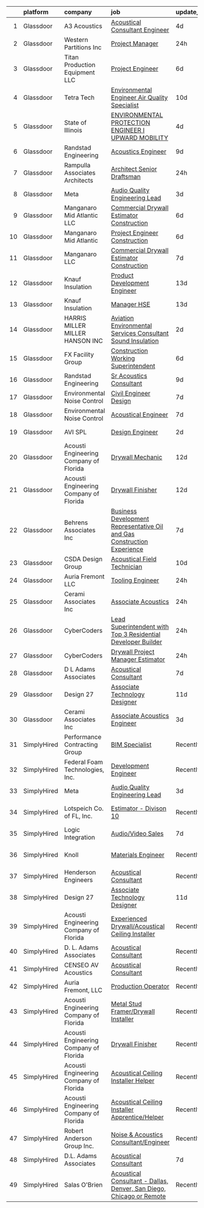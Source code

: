 

|    | platform    | company                                | job                                                                                                                                                                                                                                                                                                                                                                                                                                                                                                                                                                                                                                                                                                                                                                                                                                                                                                                                                                                                                                                                                                                                                                                                                                                                                                                                                                                                                                                                              | update_time   | location                     |
|---:|:------------|:---------------------------------------|:---------------------------------------------------------------------------------------------------------------------------------------------------------------------------------------------------------------------------------------------------------------------------------------------------------------------------------------------------------------------------------------------------------------------------------------------------------------------------------------------------------------------------------------------------------------------------------------------------------------------------------------------------------------------------------------------------------------------------------------------------------------------------------------------------------------------------------------------------------------------------------------------------------------------------------------------------------------------------------------------------------------------------------------------------------------------------------------------------------------------------------------------------------------------------------------------------------------------------------------------------------------------------------------------------------------------------------------------------------------------------------------------------------------------------------------------------------------------------------|:--------------|:-----------------------------|
|  1 | Glassdoor   | A3 Acoustics                           | [Acoustical Consultant   Engineer](https://www.glassdoor.com/partner/jobListing.htm?pos=120&ao=1136043&s=58&guid=000001837dd7f8898ad71daf55d2b0e7&src=GD_JOB_AD&t=SR&vt=w&cs=1_a7ad981b&cb=1664263649806&jobListingId=1008157577700&jrtk=3-0-1gdutfu63i6jl801-1gdutfu6ujm5l800-e32925eae19a67e6-)                                                                                                                                                                                                                                                                                                                                                                                                                                                                                                                                                                                                                                                                                                                                                                                                                                                                                                                                                                                                                                                                                                                                                                                | 4d            | Seattle, WA                  |
|  2 | Glassdoor   | Western Partitions  Inc                | [Project Manager](https://www.glassdoor.com/partner/jobListing.htm?pos=110&ao=1110586&s=58&guid=000001837dd7f8898ad71daf55d2b0e7&src=GD_JOB_AD&t=SR&vt=w&cs=1_28839c8e&cb=1664263649804&jobListingId=1008163379986&cpc=F5E96E35A1725171&jrtk=3-0-1gdutfu63i6jl801-1gdutfu6ujm5l800-92357312e4653041--6NYlbfkN0AZhccrYCUSJlZEde1UnGXnwlG1V9FU8luw-eezWnVYr7gU7tImFviFiW3flIV9CCGPGJUScd9_RMjaFf3KLSSj_3OJmnZT7R-9q3D6jSo-9GhxBKfMv-ftRLSY8ec_5I4U_jwG5s-5uIwh5xnpBWMZOGEOi5fkrqj7ga74zAJd32yF-kV1mZ5fK6aeNmOQKR81wezK_SQ9zuQQ4Kufz6f3jU9rgTxiiwYMguHDPXqQmpeEJlFmY8j5SIdYEJNgES-jh8lUNIYlNAq8rqmX9HZHfyAzVeMsnnXW5JSxPiKH5ggQdFzyAtjDuFdPzghW_bYGSczPYoCJ4f0oPmw50KVrQe632cFqFmILlYkG2DSaKP6Qj2-iJb7Ct9GfoMcH4STxDzUDik0atkIc8jyLEiXGdrXr4NOgU8UJs74KApYoH326GV1QVNNhXsKxueQmYiY%3D)                                                                                                                                                                                                                                                                                                                                                                                                                                                                                                                                                                                                                                                                                              | 24h           | Las Vegas, NV                |
|  3 | Glassdoor   | Titan Production Equipment LLC         | [Project Engineer](https://www.glassdoor.com/partner/jobListing.htm?pos=124&ao=1136043&s=58&guid=000001837dd7f8898ad71daf55d2b0e7&src=GD_JOB_AD&t=SR&vt=w&cs=1_ce2cce6a&cb=1664263649806&jobListingId=1008151203610&jrtk=3-0-1gdutfu63i6jl801-1gdutfu6ujm5l800-f0e9d119378842dd-)                                                                                                                                                                                                                                                                                                                                                                                                                                                                                                                                                                                                                                                                                                                                                                                                                                                                                                                                                                                                                                                                                                                                                                                                | 6d            | The Woodlands, TX            |
|  4 | Glassdoor   | Tetra Tech                             | [Environmental Engineer Air Quality Specialist](https://www.glassdoor.com/partner/jobListing.htm?pos=126&ao=1136043&s=58&guid=000001837dd7f8898ad71daf55d2b0e7&src=GD_JOB_AD&t=SR&vt=w&cs=1_3f168309&cb=1664263649806&jobListingId=1008145651556&jrtk=3-0-1gdutfu63i6jl801-1gdutfu6ujm5l800-3955e36ae30d8a0d-)                                                                                                                                                                                                                                                                                                                                                                                                                                                                                                                                                                                                                                                                                                                                                                                                                                                                                                                                                                                                                                                                                                                                                                   | 10d           | Boston, MA                   |
|  5 | Glassdoor   | State of Illinois                      | [ENVIRONMENTAL PROTECTION ENGINEER I  UPWARD MOBILITY ](https://www.glassdoor.com/partner/jobListing.htm?pos=128&ao=1136043&s=58&guid=000001837dd7f8898ad71daf55d2b0e7&src=GD_JOB_AD&t=SR&vt=w&cs=1_b991b8fa&cb=1664263649806&jobListingId=1008156707756&jrtk=3-0-1gdutfu63i6jl801-1gdutfu6ujm5l800-84dd29570394e982-)                                                                                                                                                                                                                                                                                                                                                                                                                                                                                                                                                                                                                                                                                                                                                                                                                                                                                                                                                                                                                                                                                                                                                           | 4d            | Springfield, IL              |
|  6 | Glassdoor   | Randstad Engineering                   | [Acoustics Engineer](https://www.glassdoor.com/partner/jobListing.htm?pos=113&ao=1110586&s=58&guid=000001837dd7f8898ad71daf55d2b0e7&src=GD_JOB_AD&t=SR&vt=w&ea=1&cs=1_08e24b78&cb=1664263649805&jobListingId=1008146395319&cpc=9908D8D4413DBB8A&jrtk=3-0-1gdutfu63i6jl801-1gdutfu6ujm5l800-3533152d33cf8374--6NYlbfkN0BP0SNj5t90jkfF5SbRhYc-YYyKnIlIACqwosTKYtJiUOp36XFEILIi7NeTHfhZHbsW-mUkTBjl8Iw3WU-5SqwJGlMOgw2JpWZkLU-6lAixkGeMfLdqscvBGPGzZn7lcPvC9qIOBKdLZCN761WcXu4-8OKZ7XLBHxweVfOiciQhWyRYmp05zLRNY-lUI9uht_UpORvLQ-QTbDXk353Of55lHce_JAk6QvG-aZFj0x9RVhRaNHDLs25pYS8it6ZVXSdEtja2Kt-G3x58iM6OULotZO_YzvueZUoJZiXlmBjoTZM-5C0JICUQWpmTIUAcqrxugIDDSVPUJyVnZSvr4JWAW9S7eg1W3ljfCz4qjavgoMauSbA951R-Viu8H4cTZ0IzmpKgPZTgfrrKFah0mHnTzkRBprWBlMabH-CXTDMuvhJmDi-459NdQhLbdwXh-N_3anemS5OKQ2TxswJjOsbytRuzatfysyhr4outMatElO-MEVvKPYwkx2ou1OwUevaKxVUHifNULMDhjNwke1qNj3hRv_xQofBWuWyM2_9STHRNXz21Mopyog5fwAHXRmHKMGEMTg9XCS5aPmvHO0YR4TSuYTJgqyoBI2Mv-6suBhg2JE8l8zncmaaLvW8bjjxXw5r49IPdrJWexiKtLnVs5mT1vGFBNsU7Ul58ZFXaGdqpD1M_KeLi7yTcb21V4E-DO0UPKMTHAV1AEzIpOg_D4MCBecP3UcE%3D)                                                                                                                                                                                                                                                                                                                                                                                      | 9d            | Los Angeles, CA              |
|  7 | Glassdoor   | Rampulla Associates Architects         | [Architect Senior Draftsman](https://www.glassdoor.com/partner/jobListing.htm?pos=107&ao=1110586&s=58&guid=000001837dd7f8898ad71daf55d2b0e7&src=GD_JOB_AD&t=SR&vt=w&ea=1&cs=1_c3ea54d2&cb=1664263649804&jobListingId=1008162552668&cpc=4AF433014564FFC7&jrtk=3-0-1gdutfu63i6jl801-1gdutfu6ujm5l800-8cc40d65066ea382--6NYlbfkN0D4nuovUOU2dPryPr7-xanE7ZFWASvaSyNm3BqXIbrO0g0G6Ac-O25wLNGd87575oq0o3g0Bf9bTk1uSRJ3Tv91Gry1YnFZWCmBEnaxuIuvG6o5W_Sy_lQpvKEsu9FHGmdUPWI-JOvvbPS1Mg0xGEANUco3wrq7Fmg6HOXIruva6gBl4QQeNfRHJYJ2flvRoCKQ-ZMcPsPnNRhaz95yau3VbVGlkyPWW0YVIWsOiFDqyPnu02iC9FeMgRfffezTHQ_KljqB5WETnJnqBhHxYgm3uKYekEvYIK_Owpc4_LAntRcU_WlTvP6uJJQCibznUpaBqq0RSu8oj5zRnTnZYVYKzwDKpl_fra30nifeR69IeKGuysv25mAn4x7nzCMPvkvul_LaqCwfSF57znhcIEbPwayC39WvtZPALluDguXkCO2dyXnil2Xlysblq1CwesQsDTpFKVf_uXGDB94LTJBo3Nj2so0EPFxdaHt-5uMqIWcdqs5XIbFtA9WAUOvrFJqTbpiTAf8V9A%3D%3D)                                                                                                                                                                                                                                                                                                                                                                                                                                                                                                                                                                                                | 24h           | Staten Island, NY            |
|  8 | Glassdoor   | Meta                                   | [Audio Quality Engineering Lead](https://www.glassdoor.com/partner/jobListing.htm?pos=104&ao=1110586&s=58&guid=000001837dd7f8898ad71daf55d2b0e7&src=GD_JOB_AD&t=SR&vt=w&cs=1_e5329e40&cb=1664263649803&jobListingId=1008158699054&cpc=1FDE87803EF93CD3&jrtk=3-0-1gdutfu63i6jl801-1gdutfu6ujm5l800-e52c4fc3694eeee7--6NYlbfkN0DYl4UJW4r1Vl7FEn6T9F-rD9lpC-0oMJVSiWjK_MGUd8e8cHXcpv6KPyjLHZEfqkUQG6rXrYQO583RtoHjne-ztz7-66V7FRinEY740ikLzzqXv-2-khRpJ7oMKbDMXd5tbUHYafqnsDQd3T_LrculR5Cf2EW4kXEql6IuebekGC9l2OrlU2688pbh335WjkSL5IpbeJyPaC_tJNYFj2zh_xoF3VuLAox5zrYsZMEH7k6aHr-dc7ui6AXSliCRdeeH7YppMHx1XBvacVai621ymcD_1KHIm7rzjhPLMEDdvwQpfXHvvCSlJHt9ku8THIVl7sdPHZaGi9rcZsy69i8X0JrH5DOQPvTXz58QM07Q1ZY4wycuTmcgPByIIrxw64__BnBH_arK_k0G5fxohq7WPjKeG_IXQIUVDOAWbWPgSKblEsJrmCLRqJhsMsM-Qa2EEIYeyjIdmuvVSlC2SMr4sx7Xih05V-s0ALNysF8MFyfGZdtVKmEPrtW86Ne4E_PU073zIP9xskdCniEWzFkjj_IM_518kr-Mqy7PAKqIDL9_HSIFBZBdSCQe34heiVoZ2cJKFuglSY_TBC0IK-MVteSRcdSJkUgdhAsSoqfglgdsw7vju2YKRpYkS3SmokcecBVR5E1tzhiEc5nT4ikyPFYElJzpzE5LUFXqzzKIXeyILHIA2zhgOGgzzGqlqE8DfjPROToipFSJmdaOWar-VAQIzmXCFS9AQCKDJGUhR9KWev6OhrciyAOmf9k-YormLCgUf61vxg6GyFMu627d4KHsGDpIGfOiXYvPRn7VZXd2Pw8kW_nmqn9Tnl_vAWP6_Rd6rqYtTzexgPWNRTlqZCaG9OZxusYovYLgXDG2IgAgQk4JtYTiQ1Tq5Izn_FIamlG7ckjZVt7_howrhjBWJ2HZ3raSGWhuGHRjag4XtSr1_Zj3noSrRRcXQsUrtkKXO0YrIpMcvEDPB-HOS9m2O0lsAReC_j7aFyO7vTM7g6I83FVnrnQd9Ghp8aBPEQIx90TXUZqYlsyw_pPH3ChZes4kh9zVxi0H-SQJRo_mXkOV15yW5mtxGszmkuHI-33JR91uHQyv2A%3D%3D) | 3d            | Remote                       |
|  9 | Glassdoor   | Manganaro Mid Atlantic LLC             | [Commercial Drywall Estimator   Construction](https://www.glassdoor.com/partner/jobListing.htm?pos=118&ao=1110586&s=58&guid=000001837dd7f8898ad71daf55d2b0e7&src=GD_JOB_AD&t=SR&vt=w&cs=1_1fbb22f4&cb=1664263649805&jobListingId=1008150380966&cpc=E773D000C9BC26FA&jrtk=3-0-1gdutfu63i6jl801-1gdutfu6ujm5l800-397582565d2aa8f2--6NYlbfkN0AeB-3anZJErEZaeDx6Hds6gUOajYFzd6t7JoW9qgPIiS3DNhZT4na4LQrHUyLHjow45GmzMV2HLtGoDQPa0WDQhvwLM_H8D3dmLqy1Hrw3-Zbn1V9VzxQikSctc53lV7Hz5pFsaBTEufIT_OPgZnKCTNnhhrJRQjE0MgTp6wIOjxqyCYuLbxj-M0_40cGpgqjZI7ZSX68Zl2AncupaopzkOdX8kD1leg9M6Byc3d7SRU_I-3kvQvq-I-0JhZm3tyNmv-NsUBgA3s5t6oeZLTs_OK7j70DIfMVtfVAtBbSJei2vrondVwi2MLBshwFJYdkqXYEOT6nRM0YWN2LhyAhdhOLygxNW_Y5ZVdNJ8mNTzmgvI60HZevFYnd6isbtAdAQMIQ0bO9vO0JFcIO4_mRX1SOa4cPIRwI6CP_c0tX83QC0bDXL3USd7f4X9ED7uyFrpmFDzUKccDjvVa2baMh5-dnTPxuq9ciCtsztgOJnAHOHPWDK3VUimrk8fHVerUKIGFtsJdlrwFzR1FS1h72d9K-m3aysaOxxydBf5z_KspnPwVjGs7aE5NIC5harY0qXxVh0tNAmOwbJKZlhESHT7_24IwxT8Nbo-H_JscSL4RT2bawtm8JQCMQRlCXkJcaPc6yjBYInh-LriejjsMEALq8zEiqNESK-5tYSZyyCjQymqWkJA6TucCp0Up3xuhM%3D)                                                                                                                                                                                                                                                                                                                                                                                                  | 6d            | Beltsville, MD               |
| 10 | Glassdoor   | Manganaro Mid Atlantic                 | [Project Engineer   Construction](https://www.glassdoor.com/partner/jobListing.htm?pos=116&ao=1110586&s=58&guid=000001837dd7f8898ad71daf55d2b0e7&src=GD_JOB_AD&t=SR&vt=w&cs=1_076aa310&cb=1664263649805&jobListingId=1008150380958&cpc=F583A5AE0DDDFE3A&jrtk=3-0-1gdutfu63i6jl801-1gdutfu6ujm5l800-ef3b1dae93baf93f--6NYlbfkN0AeB-3anZJErEZaeDx6Hds6gUOajYFzd6t7JoW9qgPIiS3DNhZT4na4LQrHUyLHjoyxceRFrohdU8ABPOnh3AV-aNjKilJV5q1qmctXO_LhNvpefjESRREmEOo55e6WCmCgWHBOMEhaPIzytCxfwo_mFlIDiYSoqOmVLMBKoo6J9s-GcUrbPJTaQJdVriV6vD0vDSBLKV-wXuWK3usZ_q7g7GRMtD6aGSA0ttYc1-Zca4WxfSnuwrUHPVJKUKf7SyJkJsI14iiAOTdIT8BN_rL19IgP5O3o-UBuJGUMbNCgUxkzSkCx5ohuvK78BO4F-WTnTMoS5JD7gAfCrhA_hgnDydxmzT3Q9elwd6U-EfzT5Kqv9Ka-D2ce2MvjhK9VNd1QKe4c18pm2DOhXIcExxAyQCsBDOFZRCDRFq_zaeQGgT0QgPY9_Y-9S6C6boxHq-T6FU5nz8emPo-FJ1nmupGOJ3c2O_7BdYPHNR2s8AMuVoC2gL_xTDWInG7PsbpBCaGhp2PEVBhvG36Vj5-4gLcDE_0l09JCi13_8VY-B-r4sutHkiTixf_bklwHl57d075tP61C0Ra4sTKjNUvsvORvqryAsFJxmiZFeVsNXvMVH-XaITLsDsSN4ljnS9lzCCs6qEUHhxKip5zf_zi42A1jgGo7TDaejLLYae7zpug0eDCk3B4ANchiwmrHzWFwJiU%3D)                                                                                                                                                                                                                                                                                                                                                                                                              | 6d            | Beltsville, MD               |
| 11 | Glassdoor   | Manganaro LLC                          | [Commercial Drywall Estimator Construction](https://www.glassdoor.com/partner/jobListing.htm?pos=105&ao=1110586&s=58&guid=000001837dd7f8898ad71daf55d2b0e7&src=GD_JOB_AD&t=SR&vt=w&ea=1&cs=1_425db8ac&cb=1664263649804&jobListingId=1008148672119&cpc=10C7E726C7801768&jrtk=3-0-1gdutfu63i6jl801-1gdutfu6ujm5l800-651746d23aa49aca--6NYlbfkN0CSBNOnuxzeKKpLLk6KnyES8NvdEH3lV6drVITrW4BR0maHnjRWxbT6FCV11NfT43GzMBKkEO-1mh7CCXhXekt7N8NO-YQ99Y79uH0ka1Mxf8abb7ZJ4punEjlasSI2MLM_eSVknBX7T5MG-dXfViHY-dczCXECLuUhp1F0cb5T2YWs0PyA-agh2iOhnrztT_SpZT250UJGlCSsnWG7KdxAexpCoAAS9JiGjCqnZj1T7B7TW8fcL_e7wPUjAT5ItSmEYbSLgUG4iDJYQj14M4ef2f9lIjrBRoXJLIcLURt19wApJMJoX0D6axJpN0Gqn4PYl6bRnu5JsTcOaMaxUWWJ5dr77RCspvKb5ctOeQB7gOKKiZZ2m6TLEalEa-eAkvhqkeBJ0pDhOLPLKfWWytHr8PYrGsFJ1SgWKlSo8RIVq8bH2QSlPUHRA46MtQXkEvisGjur8GmZkw5z1zsHSQIapDGr2-G89qfEclxeNuJY_1WLy7GdCt3hAddQqvRVmov7DLSl89Z2te2wOdWDxmu3M27oHUVOgV5qXehZ-0M-WDWTTJH2uE7Z)                                                                                                                                                                                                                                                                                                                                                                                                                                                                                                                                             | 7d            | Beltsville, MD               |
| 12 | Glassdoor   | Knauf Insulation                       | [Product Development Engineer](https://www.glassdoor.com/partner/jobListing.htm?pos=112&ao=1110586&s=58&guid=000001837dd7f8898ad71daf55d2b0e7&src=GD_JOB_AD&t=SR&vt=w&ea=1&cs=1_55eb9c84&cb=1664263649805&jobListingId=1008136628584&cpc=07D58528F3898F33&jrtk=3-0-1gdutfu63i6jl801-1gdutfu6ujm5l800-7856583687082724--6NYlbfkN0AgCNq5Q9JZmzoW3qRvN8nsjI_K7hzeHLTyl9cbg4zvCuAwJ3I6BceYlWxJTxN8DwW-UgRDF5JuJSKTmh-k_N52AEArxxyOD0WNUcQZlgAObincYvAH3IXG2_TrzqqD9soyCYF-0ntN6ekpt19krMHsaZEVX2aNutxJltnPodVuJ0PmGP4bchhFhDJKX5NYnqqQxvYzowpq6E0b78PrnVC6Qx2n09iQ2GOBcforTplr7z43I6Thygvuo05By2sUDMBCtDQM7HYSFQr7FNBcgukDnEtZdnC3-rg2ohiqTknaC2skIfIOtpI4AjwdezRkgh0Z3PwVKKmixi_QuCoOnFHeiEoSWxhoqpzXBMH2um9GYBNUWivEEEFDteiinKyMdaft1FyiUxRli1Z5cvwl31CsLqqUQicN7IidWO9PqD8y-pVphjH-uzcBQNmnpmZyAeSswRWD65py7sZTk3Q2zn0vSLOB8zFS3FwXt9ho8AhfZPyTCPywWFLyQ0Dl15yPPOQrg0ecrxblAdQU9BLirAb1)                                                                                                                                                                                                                                                                                                                                                                                                                                                                                                                                                                                          | 13d           | Shelbyville, IN              |
| 13 | Glassdoor   | Knauf Insulation                       | [Manager  HSE](https://www.glassdoor.com/partner/jobListing.htm?pos=111&ao=1110586&s=58&guid=000001837dd7f8898ad71daf55d2b0e7&src=GD_JOB_AD&t=SR&vt=w&ea=1&cs=1_270f4b13&cb=1664263649805&jobListingId=1008136636747&cpc=6A22310A23505C64&jrtk=3-0-1gdutfu63i6jl801-1gdutfu6ujm5l800-25d16cc0c1dbeb12--6NYlbfkN0AgCNq5Q9JZmzoW3qRvN8nsjI_K7hzeHLTyl9cbg4zvCuAwJ3I6BceYlWxJTxN8DwW-UgRDF5JuJYc2n8PO4HPRt_RtoDrYHUrIQyQlNivMnlrlqOvQ0JwL8bfnY2uRedQFLYar8RF_NB9ClyQ6OKOKiMokRuMy3aNWuR6GrWpPJKnp709K_dyXpWIOAMrkTpayGWUJnNQNpkjevsQcBxqYmIDvSTrACeu6A6zJWKwij3t9qjJ2bipe3gHJOSfPg1djBJAKr5doxwvR32O4FcDKMgk8BwjrINhDZY9N02unI3KeV_FYa4t7cPB7tODux5H6RLgiFZqKQbRt9o2_xrQr-6lgHUHf9KsTROCp1rwVjsgdVMSEE9yFhOKfPtRlu_xbnwJqtfRafEkUpTWXYTwgYWvDne-bzP9wYyzZB8T2N9crQbGkgP_MzWWBzbUdfq1bhoPK2WDrRuiC7EkLZikPDEQWvOkviJSA3Kr7SjqXQBGCHtuVG4ggiZIAUOOu2Xk%3D)                                                                                                                                                                                                                                                                                                                                                                                                                                                                                                                                                                                                                            | 13d           | Shasta Lake, CA              |
| 14 | Glassdoor   | HARRIS MILLER MILLER   HANSON INC      | [Aviation Environmental Services Consultant  Sound Insulation](https://www.glassdoor.com/partner/jobListing.htm?pos=129&ao=1136043&s=58&guid=000001837dd7f8898ad71daf55d2b0e7&src=GD_JOB_AD&t=SR&vt=w&ea=1&cs=1_2086eac2&cb=1664263649806&jobListingId=1008159843019&jrtk=3-0-1gdutfu63i6jl801-1gdutfu6ujm5l800-912c9b5d4236959c-)                                                                                                                                                                                                                                                                                                                                                                                                                                                                                                                                                                                                                                                                                                                                                                                                                                                                                                                                                                                                                                                                                                                                               | 2d            | San Diego, CA                |
| 15 | Glassdoor   | FX Facility Group                      | [Construction Working Superintendent](https://www.glassdoor.com/partner/jobListing.htm?pos=108&ao=1110586&s=58&guid=000001837dd7f8898ad71daf55d2b0e7&src=GD_JOB_AD&t=SR&vt=w&ea=1&cs=1_3a693673&cb=1664263649804&jobListingId=1008151120963&cpc=D7FE8E303655E3F3&jrtk=3-0-1gdutfu63i6jl801-1gdutfu6ujm5l800-4f8a2bce78243360--6NYlbfkN0CGveJGPqEcH9GwMKREKpVzG7THfQnFptBOK-FmsseVntJEP4XoUFGTbZl3XbktHPaHESS5vIWxRQ2JGPo-Xo5fqKVjVGIqTXZRVKJ8hKke03F0f_138kuF2JRHbY8CLJyyb0bIZ7ZJ9ZNYfUEzI9n5x2IV1kwJYRHRRPgvCzvmbaVDKUZUyx-O87X6clqtvOpwv4KusJ3jF4Yre9FIRImajTQiubcg213h-qyhGrJlh7nTW56JVGj_1-Q3m-QiT9tP6MIs8IEDr8jtrys_aDCRndV4nE0kdA7WWLjPYy5m80KX6Fg5OqK3WohuYXga0s1XLHRXXzYwdYKeC_LOgXaBjH_vx2akU3cF-dI9r7q5yDdKZ_cRPBSRvzdD_qqAvj9Uwwaani52fxCbcomrWL4qr-jw1x0wVkm-0gtlvUVW0ktIzGsjDFBMeYa28ffgeTW6UJ0f4ZHL_bmmznRuslqa1EDNLZUBD1t9s-i6P0q3QWwSuKYGZhUDLS90C9Eh7iYgJd7Ugw5hoefYSb8OFLgGK5QPaYNLRrCxY2nC-9SUrg%3D%3D)                                                                                                                                                                                                                                                                                                                                                                                                                                                                                                                                                       | 6d            | Cincinnati, OH               |
| 16 | Glassdoor   | Randstad Engineering                   | [Sr  Acoustics Consultant](https://www.glassdoor.com/partner/jobListing.htm?pos=114&ao=1110586&s=58&guid=000001837dd7f8898ad71daf55d2b0e7&src=GD_JOB_AD&t=SR&vt=w&ea=1&cs=1_ac6bffda&cb=1664263649805&jobListingId=1008146395284&cpc=9908D8D4413DBB8A&jrtk=3-0-1gdutfu63i6jl801-1gdutfu6ujm5l800-1e37dc136f2d919a--6NYlbfkN0BP0SNj5t90jkfF5SbRhYc-YYyKnIlIACqwosTKYtJiUOp36XFEILIi7NeTHfhZHbsW-mUkTBjl8FIFrTAC_qYAebY_cyQqVvB0MGWr6GAninhmnbYc0H4JvtYHZs8F-JoYQ5N9rHtgPeysiPlaGKR1KA9_fQdLfZFYobIBfkkloJyo65VoNNpSQnDXrMoptwXxcAEcxPjmNud4P0jQlZ3G5kZsVdTSu3ZqxEwuL1gq8XLdea8cZnxZV10apAsUMtEpNcDKTez2NVuYm4IQeDMyO5mjf8azt6-FFoWFnNNBPPUqBfNRv9vUcYH0SeYjMURCyUz3tMsBL0h3_8OjiJVPY3wJYLW05MDt5oPPcZVhkVVHQSgmX_GmnY7zxt0rxblAgQ6qDsfEW8I3WPZr5uk_mxZs_-LGDtv3ULe8wDdLjnJO7zAJczBC_yQfHr8FYmPZHJyfksUSKuFmSbCFhc-qin-xDnf8A6H_yH_qPtNlkLOnGv5iRNr6Sr1_k7JUXMTuu6u31fgu7Jzet2AsUYchvcLq30Up-pk-HRFnvvo2fR7yF9JGMNQgPKjhF9JGrNdAeQVFxiY6ydoBvHlaDhpkWoRF0VBht9TnMnLm0MK4zm3LSPHFhnabObbwcYccsVPEEc-S5ndHfuD6cvIpTm4ZVz60i29RRS4dkTShdEEHEOU1TrJ7-8cPdCIO2YcpxUNrogC_B3p-YjR1UKOX-Rvwbpy3OCtLavY%3D)                                                                                                                                                                                                                                                                                                                                                                                | 9d            | Los Angeles, CA              |
| 17 | Glassdoor   | Environmental Noise Control            | [Civil Engineer   Design](https://www.glassdoor.com/partner/jobListing.htm?pos=103&ao=1110586&s=58&guid=000001837dd7f8898ad71daf55d2b0e7&src=GD_JOB_AD&t=SR&vt=w&ea=1&cs=1_8e4330d9&cb=1664263649804&jobListingId=1008149177442&cpc=43E74A24659A8E2B&jrtk=3-0-1gdutfu63i6jl801-1gdutfu6ujm5l800-c7026cb07def7eb3--6NYlbfkN0A1Hx1H8Z_ZGf51L8iwGP-htVtHzPykBAmnYM3BEYS-BjMEP4a2jOkt8JmmjCDxcGm8y53qxNCgm7bGp8RIjwfMWkRs1DLEyJcRqLEaL1Jm4V0PEZgosAaTYCFb_qSq0zC4T7aJwCzgFi2njr6_geHQogtBdXg5cxBMZTAEEZjpTlVMD-5O4-6Iq21_0msSkvTVp5FwPqGEsHV9ajXdbM2eKFDInPjrLjcHq2s7F4ssO4vVOf9KMmKoeLx0GGo8Iu5zKa_1pXAiTcu_sO2u9ZincF2k135tjtfTEsQ7XpAgC8sdXqVvWMzyr65j53Yesd7wQRj-dEpOaOqPkc1ad3GJZQ_H-NOf8pBd-qTjMmfgkxNF_Q1nsdcHfyLuMtpnXePCxHjwlRJoGK2CBTbYF3qBDWehmj4i_BF8KG1lhknj9boa6SQPEgLXWDTAoFH9Ha7Sj-GWIejo3hMySy15ksw52snlJAQuZwTKIs4K89KHnZAPaL9UvVNlGP6y6O8zVVyiQaEkRg3jbZqesO14X6bR)                                                                                                                                                                                                                                                                                                                                                                                                                                                                                                                                                                                               | 7d            | Los Angeles, CA              |
| 18 | Glassdoor   | Environmental Noise Control            | [Acoustical Engineer](https://www.glassdoor.com/partner/jobListing.htm?pos=106&ao=1110586&s=58&guid=000001837dd7f8898ad71daf55d2b0e7&src=GD_JOB_AD&t=SR&vt=w&ea=1&cs=1_ec26c612&cb=1664263649804&jobListingId=1008149321958&cpc=4B86475FAF393599&jrtk=3-0-1gdutfu63i6jl801-1gdutfu6ujm5l800-1984cbe4eec01994--6NYlbfkN0A1Hx1H8Z_ZGf51L8iwGP-htVtHzPykBAmnYM3BEYS-BjMEP4a2jOktYpJyCWj02FvueX3dWlMGDqT9Wt5_Vi3EiSMlMZepmUVlrY2zUzOsWuO3Sp_G5alay5VrrZ4ZwE-vbCXkHb10dlGCboSOR8q-hsMYtlOaH5oXQCDwxdbNU54Dk1no_d7ZbTTXKda2ohobJ_vbxdfVFwen8pSCm2aJgtPmRoKE08XDemTi4gKjo69gXXjkuuPwwlspjMls1H3QKT1O-lSzyCA0WBSl0hvr3hpyYA-ctrpxqe9CPgILx3VIb6MHGljuliAkIBtQxQLM-Z1Z6NqOXa7Bt0lmCQKZng3vY5fRKp6sEPmC7xdAjAASDx7G2G6e8HRJzNttCiaIZS3xcdO9kfwpkJqIsnlNSVnkEvYHHGn0g2sQva-QQOVTgTLwYYAqaFSl7vJtQwON2D9FkTq0arqRNVTwn46c-rDT9QcobMdDAtzuPj8zELXCA9gxBNSZMtBh5QYU-rA%3D)                                                                                                                                                                                                                                                                                                                                                                                                                                                                                                                                                                                                                     | 7d            | Hawthorne, CA                |
| 19 | Glassdoor   | AVI SPL                                | [Design Engineer](https://www.glassdoor.com/partner/jobListing.htm?pos=127&ao=1136043&s=58&guid=000001837dd7f8898ad71daf55d2b0e7&src=GD_JOB_AD&t=SR&vt=w&cs=1_63302fde&cb=1664263649806&jobListingId=1008159571626&jrtk=3-0-1gdutfu63i6jl801-1gdutfu6ujm5l800-160351563da46d8e-)                                                                                                                                                                                                                                                                                                                                                                                                                                                                                                                                                                                                                                                                                                                                                                                                                                                                                                                                                                                                                                                                                                                                                                                                 | 2d            | Lyndhurst, NJ                |
| 20 | Glassdoor   | Acousti Engineering Company of Florida | [Drywall Mechanic](https://www.glassdoor.com/partner/jobListing.htm?pos=130&ao=1136043&s=58&guid=000001837dd7f8898ad71daf55d2b0e7&src=GD_JOB_AD&t=SR&vt=w&ea=1&cs=1_e90f0bf8&cb=1664263649807&jobListingId=1008139906344&jrtk=3-0-1gdutfu63i6jl801-1gdutfu6ujm5l800-a5208c1758d6bc10-)                                                                                                                                                                                                                                                                                                                                                                                                                                                                                                                                                                                                                                                                                                                                                                                                                                                                                                                                                                                                                                                                                                                                                                                           | 12d           | Jacksonville, FL             |
| 21 | Glassdoor   | Acousti Engineering Company of Florida | [Drywall Finisher](https://www.glassdoor.com/partner/jobListing.htm?pos=122&ao=1136043&s=58&guid=000001837dd7f8898ad71daf55d2b0e7&src=GD_JOB_AD&t=SR&vt=w&ea=1&cs=1_f391fe34&cb=1664263649806&jobListingId=1008139738360&jrtk=3-0-1gdutfu63i6jl801-1gdutfu6ujm5l800-b25650e7e7b6b723-)                                                                                                                                                                                                                                                                                                                                                                                                                                                                                                                                                                                                                                                                                                                                                                                                                                                                                                                                                                                                                                                                                                                                                                                           | 12d           | Jacksonville, FL             |
| 22 | Glassdoor   | Behrens   Associates Inc               | [Business Development Representative   Oil and Gas Construction Experience](https://www.glassdoor.com/partner/jobListing.htm?pos=109&ao=1110586&s=58&guid=000001837dd7f8898ad71daf55d2b0e7&src=GD_JOB_AD&t=SR&vt=w&ea=1&cs=1_7006c3eb&cb=1664263649805&jobListingId=1008148942014&cpc=E6B95A06C1BC174B&jrtk=3-0-1gdutfu63i6jl801-1gdutfu6ujm5l800-aaad3fc9c2abc0df--6NYlbfkN0A1Hx1H8Z_ZGf51L8iwGP-htVtHzPykBAmnYM3BEYS-BjMEP4a2jOktZieo8pG5LKs8YOBu1E4QC_zHtLtXWSxHNmF20OayoE_1AMQU3uIKAxtD8NtYW9Z3DrTUmkAtfnxkB4uKv3nOrJ80C5MwSEucDjGDxZOson0qfuZ2wlzo_lAyCGgf8kHHvDG53DoL2oLaC-7nHi_YiehELjuZx7gHGEu7aJ6syiRgvR4U5JL2z8RjtNGKkX6DcobKkWefO0ErHzniuhIWI-g91BBlYvbGkDzzJ-VT5yTgBQJsO96BO7hed2GyT1Q8DCy4o3NWNzHnd7OgtK2usE2RQ0kNS2WRecOfuafMmLQt4gkwkJN_hFW65x4ZGLrcTi8eqzP7Oo_JpnamBFKdn14-7SvUYvl7WY2Pix9NsnDPUNfyMTBiA36xRGwPJfHFpmyHjUW7vEj6Eb1zHJyu_zXsr9m1xU-Vu-06gAu5JLVpEbV9kX5FCechggoF3-fUG9OkEXhJoeJM6bTtUtqG-cl_kF0lrCfzTymo6TqXKdUvBYLH3urLmTOwzoxcjzgkqTk7pEuDB9VBMVSnPUxNig%3D%3D)                                                                                                                                                                                                                                                                                                                                                                                                                                                                                 | 7d            | Longmont, CO                 |
| 23 | Glassdoor   | CSDA Design Group                      | [Acoustical Field Technician](https://www.glassdoor.com/partner/jobListing.htm?pos=123&ao=1136043&s=58&guid=000001837dd7f8898ad71daf55d2b0e7&src=GD_JOB_AD&t=SR&vt=w&cs=1_a9dc4562&cb=1664263649806&jobListingId=1008145139217&jrtk=3-0-1gdutfu63i6jl801-1gdutfu6ujm5l800-9216efdec13e9a3a-)                                                                                                                                                                                                                                                                                                                                                                                                                                                                                                                                                                                                                                                                                                                                                                                                                                                                                                                                                                                                                                                                                                                                                                                     | 10d           | El Segundo, CA               |
| 24 | Glassdoor   | Auria Fremont  LLC                     | [Tooling Engineer](https://www.glassdoor.com/partner/jobListing.htm?pos=125&ao=1136043&s=58&guid=000001837dd7f8898ad71daf55d2b0e7&src=GD_JOB_AD&t=SR&vt=w&ea=1&cs=1_469453dc&cb=1664263649806&jobListingId=1008162876799&jrtk=3-0-1gdutfu63i6jl801-1gdutfu6ujm5l800-c9c7b4a70337a9b3-)                                                                                                                                                                                                                                                                                                                                                                                                                                                                                                                                                                                                                                                                                                                                                                                                                                                                                                                                                                                                                                                                                                                                                                                           | 24h           | Fremont, OH                  |
| 25 | Glassdoor   | Cerami   Associates Inc                | [Associate  Acoustics](https://www.glassdoor.com/partner/jobListing.htm?pos=119&ao=1136043&s=58&guid=000001837dd7f8898ad71daf55d2b0e7&src=GD_JOB_AD&t=SR&vt=w&ea=1&cs=1_453bb323&cb=1664263649805&jobListingId=1008163456862&jrtk=3-0-1gdutfu63i6jl801-1gdutfu6ujm5l800-876f507ea7ca0c85-)                                                                                                                                                                                                                                                                                                                                                                                                                                                                                                                                                                                                                                                                                                                                                                                                                                                                                                                                                                                                                                                                                                                                                                                       | 24h           | Chicago, IL                  |
| 26 | Glassdoor   | CyberCoders                            | [Lead Superintendent with Top 3 Residential Developer Builder](https://www.glassdoor.com/partner/jobListing.htm?pos=117&ao=1110586&s=58&guid=000001837dd7f8898ad71daf55d2b0e7&src=GD_JOB_AD&t=SR&vt=w&ea=1&cs=1_2a789c3b&cb=1664263649806&jobListingId=1008162433446&cpc=C4A69CCDBB3B9599&jrtk=3-0-1gdutfu63i6jl801-1gdutfu6ujm5l800-8de778fa2386b87d--6NYlbfkN0CpFJQzrgRR8WqXWK1qKKEqALWJw739KlKqr2H-MSI4eoBlI4EFrmor2FYZMP3muM12lCi1zlp7-ClDWuBl8FREjaHO2UsVcXx-BXkO3FOKHSnMjvdwqIkyRBNJ-TmugCfadkHgXCaiTlOTPp79lSt5DB7E8PwxdjTScOpXx78MlEkycvJGOHWgMqMvhBItAPnjHVDxTG-1PiKmsFrm1P23H1HknDKRXkoxTXyjEeJmYDd9Fu6h3dBMll6skuCOBlS4XM5fw2VPbvJuc0xNP0-b1GdzPlLGiXTOouX6tkk9guBkdF8Gsrm4H5mOROsbHJXYpB2d2H3raoJTIw3UdUgZWnxQIKVdxqXNgbZDER9O8ExQm4wloUSDIKXZxRAO8yiVQiS7eSeLLy46t6R2ZpJT-EJfUh5OXuwOZ4BEBqtu6JHZl93HfP195jBWBwhcRpwahwJO17k2jQfpR2QRI73jtIUHFTscalsalZqWylgLUyvhCU9to_bS8NTPgM1oOAhc84YI1qCTk5QUkPnw2ldkthPCNxevwzUv3j2u0biXhiSZe9QjzXqVfT2wDv5dGGdspe4FG5NXDTL57k5OmwkPhiDYMTWZIqQ8I1psDBFWVt9YBjrcPwLqSq2iXrQ38uDMsj1KNQs858dstj4e_t_47_-FJpyv1u64RwJr5enZoXMUiz_qwikiCgBaRZLXEOyri2d6BbzV1zlwhJQKDsVZSRi29OBbqQCq4n2WTH1JJwPcJ105BcsIW29Tt7SPw2p6zs_UPLXA0N0lAy-l5b7CzlcZDryavduk2NZQQns_-cggTr5NzlCwPw1pPT1OE6vXykNmG3XTk59zI7d3l5ONPqq4EBhHCfIQDqzzO7SfGoYHjmSk8rPxhlzG8L_NciXGxaHotaFtoRSpeYSNlSR27nFfcnS_ylaUWKFyVDPqeglIQoI3Pj0Re-SsrBNWo-WiqtMiVm2JGsaas_LKzpFBNn0Q_TcGVA6rsZf9oD_L1a71pGabPYcT)                                                          | 24h           | Charlotte, NC                |
| 27 | Glassdoor   | CyberCoders                            | [Drywall Project Manager Estimator](https://www.glassdoor.com/partner/jobListing.htm?pos=115&ao=1110586&s=58&guid=000001837dd7f8898ad71daf55d2b0e7&src=GD_JOB_AD&t=SR&vt=w&ea=1&cs=1_92d2074c&cb=1664263649805&jobListingId=1008162433577&cpc=C4A69CCDBB3B9599&jrtk=3-0-1gdutfu63i6jl801-1gdutfu6ujm5l800-850c6b0c171c63d9--6NYlbfkN0CpFJQzrgRR8WqXWK1qKKEqALWJw739KlKqr2H-MSI4eoBlI4EFrmor2FYZMP3muM12lCi1zlp7-LjZKBIGRDMxn3U0ubgkOg5xQflfh0lcDMrorUzob9wbcgYhUKpgN0y8lrT9StN4MqFCgq2f8mvhxXsEmjS4arPNXfFRd-eeaI85QvRX_9xcG6OtaD6gHHZDKXTv1vExHl46lzMDziOLuAKQwd-giUza48CGBQPwOrSXPtSq1Zst-GXKZCpl-JHNlJiOv0u3LfiexgdSHuXEPzAjmXnkyKuHVtJheYlBYN-21xnLemdDpQLMhcf_NK1hGunuMU979SSXIpyB8d5MlVtPkYpxvupIs38G5PlDiXUyfu5yj7hquNytQvn9XpCOuIy9kROgTiJsVu1QjDce56VgpUC_0Qh7wlNd414XGu6Ng0DSjbZOevJLkBq--lofnMG4dXwdOl0ZPf9D4b9c4wvig3q3ICxwDx3tM_r317E1Bod9bRw_D-fujsPwJjaH2IXI7EMJZsAwoxzJC1UOVTe_IiKWVgUOa_9T_iXkfwpyHq3GKacTm7iVc_LSbzOlBPtUaAQZ7C-Vk_c8w3lJcYfgoNAIGFkKEfL23wdy68_wn7z_W-l_tq9aHpDtyOJHGvFdHxzsui7JjHREliiq6_bRRkYdCbYitc4bxXtyXGzrvg-_eS-UF5J7C8lRmbbOZ-PZsNqlK6Y1JlGL5uFcatbuTOP5tAxeuigPYusD3BgF7ycmXW7AM5WO1FyXQwYWqmlJT0vYgCTTPK43ksQZzAAieaWBA7KWhf_ZFufiBZpWkh16_84FrW1hn-Sei5WZVsL_72E_yjM4AHVhuwDT1g2kqAPGoM9fBmNdHSPfGyQ2s9AP6kIxOpXozbB0xuJrmZvZbN2SwAYwjnp3uMe2aFTtnB7sHd2GPSpezWvfkGDg602tkTdUavfYc3sehdkIkr8tmT7pCO8XE3foT4yq5YLYzN1j4i2HHJ8NY6RHdOzCiw2q2_Mo)                                                                                     | 24h           | San Diego, CA                |
| 28 | Glassdoor   | D L  Adams Associates                  | [Acoustical Consultant](https://www.glassdoor.com/partner/jobListing.htm?pos=101&ao=1110586&s=58&guid=000001837dd7f8898ad71daf55d2b0e7&src=GD_JOB_AD&t=SR&vt=w&ea=1&cs=1_fb68b8cc&cb=1664263649803&jobListingId=1008149342068&cpc=CCA3FA1ED0C0175B&jrtk=3-0-1gdutfu63i6jl801-1gdutfu6ujm5l800-2a7dade0df239f0a--6NYlbfkN0APToHrk7ILONyRglvlT3LJMO76dZGJsKlG8WQjsY8CqyctU8l7pwUlA6shZLrwLLo1FgipDFXwEz_rCu8o_RQFYHP7L-0iD2DkP2pbx1zy9b9C7ndBgdfJQPMp-Uo6uspL1blKfgU2fSSt1ScUn1vlv2NvUw83BIcHZ-T2jlNmsqau0orKfY6SgANw1r0TPk5Az0vzbEijZxBkXJtyEazVBCHTiUukXWOREa_ta6qK8t_NdzwvKEA1UOoDEoQ_R3vI4QivubOWnh6MLRm42WTtt0beJz652qvhLpuALvAtd_Hr8u0860On2t6cuCjbgBMSTTliRH8N5Yalu0UbHiF0ZsQ7kDn1TjZsLikdRDRsUEjApeKWTcNr9_hzoDSyvC_wBbkpLLCrpku1glrQA4migRQmKgLc0DU6-qenHnv9IzT3IwhU7SlPRUN3Bd99ValGFSbjpyFWir2B4QYz0t94iPXw_LzIoAuB5-l6DA-JwxZFyK_BFH6FX7GWIxUSrM-c_8cyHyKDY9VF4e6ogviU)                                                                                                                                                                                                                                                                                                                                                                                                                                                                                                                                                                                                 | 7d            | Kailua, HI                   |
| 29 | Glassdoor   | Design 27                              | [Associate Technology Designer](https://www.glassdoor.com/partner/jobListing.htm?pos=102&ao=1110586&s=58&guid=000001837dd7f8898ad71daf55d2b0e7&src=GD_JOB_AD&t=SR&vt=w&ea=1&cs=1_b922e415&cb=1664263649804&jobListingId=1008142358363&cpc=88B12B58E096A57A&jrtk=3-0-1gdutfu63i6jl801-1gdutfu6ujm5l800-5733fc85bdd770ef--6NYlbfkN0AZdIuP4NPWig_aPKyAkjMTZqaOmelRvYdJiZXCUPZp4_HKOFOnNohR-AAffpjG8poby90cf-4WvFh_OJxCLMemKe2VN2ML3wfOUPI27JSEdLDNNaQgkJy-dq46JdcqNo32lFD7TzSk9EE8C9b26O5Zah4aLSzs2Ju_5nzDQnf9mbjGw7flnGup3CNOeQFsApgXKQXnhlt-nLsaBESfqUje83QOCfPUHhTVlzKhabjI1g9Wrai3ODtAlWFkyoX3c14L3XQRr-IUciWTKZxdilAk-1qQs7Wj3P_mNMfpyEAhpnxqBKOkiwmC293dbQYpxVZLP0jLH3b_xvVZo5WI_e8tWIfoald2y_2_Sat_6lKohuBMMzY3hX9rwQHX3I2LWmdQTNV9uTjnDpv91nrRk-MKFrCN_MVberyqaIF8NXI3TUyrmK1zlniXCTqiubxW9_AK6GMfikJRVLh-91tEXGjeV_LHQgIb59KdOY917iXimAGreartmcV_bKC7-whrqBIHZzjXXHX89YiOirXt93Tvy5Rb-Ny__Hg%3D)                                                                                                                                                                                                                                                                                                                                                                                                                                                                                                                                                                           | 11d           | Indianapolis, IN             |
| 30 | Glassdoor   | Cerami   Associates Inc                | [Associate  Acoustics Engineer](https://www.glassdoor.com/partner/jobListing.htm?pos=121&ao=1136043&s=58&guid=000001837dd7f8898ad71daf55d2b0e7&src=GD_JOB_AD&t=SR&vt=w&ea=1&cs=1_8e7aca9e&cb=1664263649806&jobListingId=1008158528901&jrtk=3-0-1gdutfu63i6jl801-1gdutfu6ujm5l800-b4c3fb520507ea58-)                                                                                                                                                                                                                                                                                                                                                                                                                                                                                                                                                                                                                                                                                                                                                                                                                                                                                                                                                                                                                                                                                                                                                                              | 3d            | New York, NY                 |
| 31 | SimplyHired | Performance Contracting Group          | [BIM Specialist](https://www.simplyhired.com/job/l-rUL4T4cK78uSzH5gQn4qgJNViCTdsaiGVk-v8d7dEw0kmGKbI0-w?q=acoustical+engineering)                                                                                                                                                                                                                                                                                                                                                                                                                                                                                                                                                                                                                                                                                                                                                                                                                                                                                                                                                                                                                                                                                                                                                                                                                                                                                                                                                | Recently      | Las Vegas, NV                |
| 32 | SimplyHired | Federal Foam Technologies, Inc.        | [Development Engineer](https://www.simplyhired.com/job/OZRL5QxFyiVH1G9AWySM02YHcEKgtv3NlEZpMASq0VP6DsB2Xse8nA?q=acoustical+engineering)                                                                                                                                                                                                                                                                                                                                                                                                                                                                                                                                                                                                                                                                                                                                                                                                                                                                                                                                                                                                                                                                                                                                                                                                                                                                                                                                          | Recently      | New Richmond, WI             |
| 33 | SimplyHired | Meta                                   | [Audio Quality Engineering Lead](https://www.simplyhired.com/job/F0446cwKlqB4Kv-tfmFRyIOP_BMQqdTN6C9y_XeAv_2qdSRiJrc20A?q=acoustical+engineering)                                                                                                                                                                                                                                                                                                                                                                                                                                                                                                                                                                                                                                                                                                                                                                                                                                                                                                                                                                                                                                                                                                                                                                                                                                                                                                                                | 3d            | Remote                       |
| 34 | SimplyHired | Lotspeich Co. of FL, Inc.              | [Estimator - Divison 10](https://www.simplyhired.com/job/EPR_e1AeGaNHbEng1mUbU88eMuP0RNGqElYd9vycWjrUZzqiquscuA?q=acoustical+engineering)                                                                                                                                                                                                                                                                                                                                                                                                                                                                                                                                                                                                                                                                                                                                                                                                                                                                                                                                                                                                                                                                                                                                                                                                                                                                                                                                        | Recently      | Fort Lauderdale, FL          |
| 35 | SimplyHired | Logic Integration                      | [Audio/Video Sales](https://www.simplyhired.com/job/GP-EWljQwTOYDtjnRII4saJHnPLbPBEW0Ps2xIp8qwDC9jaQLxi63g?q=acoustical+engineering)                                                                                                                                                                                                                                                                                                                                                                                                                                                                                                                                                                                                                                                                                                                                                                                                                                                                                                                                                                                                                                                                                                                                                                                                                                                                                                                                             | 7d            | Lone Tree, CO                |
| 36 | SimplyHired | Knoll                                  | [Materials Engineer](https://www.simplyhired.com/job/ORGnbKV7ZjQ5XprXt8KcqFAFLBoQ1kq-IEfZJdgTi2EdM82_2tZSuQ?q=acoustical+engineering)                                                                                                                                                                                                                                                                                                                                                                                                                                                                                                                                                                                                                                                                                                                                                                                                                                                                                                                                                                                                                                                                                                                                                                                                                                                                                                                                            | Recently      | East Greenville, PA          |
| 37 | SimplyHired | Henderson Engineers                    | [Acoustical Consultant](https://www.simplyhired.com/job/eUozg0COUTagAe9IZamS1zUaMXCsMz97T7hC9QAJ6Yf6SNVhzyiIkg?q=acoustical+engineering)                                                                                                                                                                                                                                                                                                                                                                                                                                                                                                                                                                                                                                                                                                                                                                                                                                                                                                                                                                                                                                                                                                                                                                                                                                                                                                                                         | Recently      | United States                |
| 38 | SimplyHired | Design 27                              | [Associate Technology Designer](https://www.simplyhired.com/job/UGr_WBwlRqT2_NGPT9nXt-y-bII32rXJd3iPj1whqMbU7tOKGW5CiA?q=acoustical+engineering)                                                                                                                                                                                                                                                                                                                                                                                                                                                                                                                                                                                                                                                                                                                                                                                                                                                                                                                                                                                                                                                                                                                                                                                                                                                                                                                                 | 11d           | Indianapolis, IN             |
| 39 | SimplyHired | Acousti Engineering Company of Florida | [Experienced Drywall/Acoustical Ceiling Installer](https://www.simplyhired.com/job/2Ebp35hKCI5-LKCAryR96pfojVZVQqofhuT2MLVStN9Z1el5tG_68A?q=acoustical+engineering)                                                                                                                                                                                                                                                                                                                                                                                                                                                                                                                                                                                                                                                                                                                                                                                                                                                                                                                                                                                                                                                                                                                                                                                                                                                                                                              | Recently      | Cocoa, FL                    |
| 40 | SimplyHired | D. L. Adams Associates                 | [Acoustical Consultant](https://www.simplyhired.com/job/EOJMy4LHMvN6k7pTODhGaG3xJwR-Vu4L4PvIwh00kTTHaUiSD0czHA?q=acoustical+engineering)                                                                                                                                                                                                                                                                                                                                                                                                                                                                                                                                                                                                                                                                                                                                                                                                                                                                                                                                                                                                                                                                                                                                                                                                                                                                                                                                         | Recently      | Remote                       |
| 41 | SimplyHired | CENSEO AV Acoustics                    | [Acoustical Consultant](https://www.simplyhired.com/job/1N_jxDb9MMTEuQND6QewnyvyF_iNxaelf4wLZgwGTUYap5oUMZbewg?q=acoustical+engineering)                                                                                                                                                                                                                                                                                                                                                                                                                                                                                                                                                                                                                                                                                                                                                                                                                                                                                                                                                                                                                                                                                                                                                                                                                                                                                                                                         | Recently      | Hawaii                       |
| 42 | SimplyHired | Auria Fremont, LLC                     | [Production Operator](https://www.simplyhired.com/job/bEBTIGSOCbBBexAc1RLW83j7BI-MSPVlQSyUJ6nyJdXmH08BV5MNPw?q=acoustical+engineering)                                                                                                                                                                                                                                                                                                                                                                                                                                                                                                                                                                                                                                                                                                                                                                                                                                                                                                                                                                                                                                                                                                                                                                                                                                                                                                                                           | Recently      | Fremont, OH                  |
| 43 | SimplyHired | Acousti Engineering Company of Florida | [Metal Stud Framer/Drywall Installer](https://www.simplyhired.com/job/pEC0cMNgw-PVKgfvJ_3o0_3bmFRx0rep97JVRxkZ1znbTv6IOZc00g?q=acoustical+engineering)                                                                                                                                                                                                                                                                                                                                                                                                                                                                                                                                                                                                                                                                                                                                                                                                                                                                                                                                                                                                                                                                                                                                                                                                                                                                                                                           | Recently      | Gainesville, FL +2 locations |
| 44 | SimplyHired | Acousti Engineering Company of Florida | [Drywall Finisher](https://www.simplyhired.com/job/OPI84Oa6kkaBtX-Kat--YcD4YeJZwT-3SJbrro-qW-vJH5Dpt5NoUQ?q=acoustical+engineering)                                                                                                                                                                                                                                                                                                                                                                                                                                                                                                                                                                                                                                                                                                                                                                                                                                                                                                                                                                                                                                                                                                                                                                                                                                                                                                                                              | Recently      | Gainesville, FL +2 locations |
| 45 | SimplyHired | Acousti Engineering Company of Florida | [Acoustical Ceiling Installer Helper](https://www.simplyhired.com/job/v5Jp_0YuJSJU-HTWb2gSD60OYOwsV1iUG4QZ2COLte8cfn1f4DhXfg?q=acoustical+engineering)                                                                                                                                                                                                                                                                                                                                                                                                                                                                                                                                                                                                                                                                                                                                                                                                                                                                                                                                                                                                                                                                                                                                                                                                                                                                                                                           | Recently      | Tallahassee, FL +4 locations |
| 46 | SimplyHired | Acousti Engineering Company of Florida | [Acoustical Ceiling Installer Apprentice/Helper](https://www.simplyhired.com/job/DgX4ksdWI8iOVl99FEu9vWiXEr4rmVhWDZU0zrOWCE9gnqKRahlX1w?q=acoustical+engineering)                                                                                                                                                                                                                                                                                                                                                                                                                                                                                                                                                                                                                                                                                                                                                                                                                                                                                                                                                                                                                                                                                                                                                                                                                                                                                                                | Recently      | Alachua, FL +2 locations     |
| 47 | SimplyHired | Robert Anderson Group Inc.             | [Noise & Acoustics Consultant/Engineer](https://www.simplyhired.com/job/3RQyZ2epzGM_J7msygI1rKSrCCt5vftupBGmy5O7vl85YaWUn7J1Hw?q=acoustical+engineering)                                                                                                                                                                                                                                                                                                                                                                                                                                                                                                                                                                                                                                                                                                                                                                                                                                                                                                                                                                                                                                                                                                                                                                                                                                                                                                                         | Recently      | Dearborn, MI                 |
| 48 | SimplyHired | D.L. Adams Associates                  | [Acoustical Consultant](https://www.simplyhired.com/job/Vc4IMLST58vgPqm1MAke1kcr2yg4_K4cjBp_JKNhoB_GM7z42JC8NA?q=acoustical+engineering)                                                                                                                                                                                                                                                                                                                                                                                                                                                                                                                                                                                                                                                                                                                                                                                                                                                                                                                                                                                                                                                                                                                                                                                                                                                                                                                                         | 7d            | Kailua, HI +1 location       |
| 49 | SimplyHired | Salas O'Brien                          | [Acoustical Consultant - Dallas, Denver, San Diego, Chicago or Remote](https://www.simplyhired.com/job/d4cNh8a4lplrH95BcLX3o6-nYPdxkXlzHn1oPHsHyNeNTuakpUvkMw?q=acoustical+engineering)                                                                                                                                                                                                                                                                                                                                                                                                                                                                                                                                                                                                                                                                                                                                                                                                                                                                                                                                                                                                                                                                                                                                                                                                                                                                                          | Recently      | United States                |